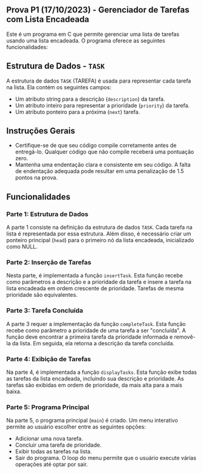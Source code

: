 ## Prova P1 (17/10/2023) -  Gerenciador de Tarefas com Lista Encadeada
Este é um programa em C que permite gerenciar uma lista de tarefas usando uma lista encadeada. O programa oferece as seguintes funcionalidades:

## Estrutura de Dados - `TASK`
A estrutura de dados `TASK` (TAREFA) é usada para representar cada tarefa na lista. Ela contém os seguintes campos:
- Um atributo string para a descrição (`description`) da tarefa.
- Um atributo inteiro para representar a prioridade (`priority`) da tarefa.
- Um atributo ponteiro para a próxima (`next`) tarefa.

## Instruções Gerais
- Certifique-se de que seu código compile corretamente antes de entregá-lo. Qualquer código que não compile receberá uma pontuação zero.
- Mantenha uma endentação clara e consistente em seu código. A falta de endentação adequada pode resultar em uma penalização de 1.5 pontos na prova.

## Funcionalidades

### Parte 1: Estrutura de Dados
A parte 1 consiste na definição da estrutura de dados `TASK`. Cada tarefa na lista é representada por essa estrutura. Além disso, é necessário criar um ponteiro principal (`head`) para o primeiro nó da lista encadeada, inicializado como NULL.

### Parte 2: Inserção de Tarefas
Nesta parte, é implementada a função `insertTask`. Esta função recebe como parâmetros a descrição e a prioridade da tarefa e insere a tarefa na lista encadeada em ordem crescente de prioridade. Tarefas de mesma prioridade são equivalentes.

### Parte 3: Tarefa Concluída
A parte 3 requer a implementação da função `completeTask`. Esta função recebe como parâmetro a prioridade de uma tarefa a ser "concluída". A função deve encontrar a primeira tarefa da prioridade informada e removê-la da lista. Em seguida, ela retorna a descrição da tarefa concluída.

### Parte 4: Exibição de Tarefas
Na parte 4, é implementada a função `displayTasks`. Esta função exibe todas as tarefas da lista encadeada, incluindo sua descrição e prioridade. As tarefas são exibidas em ordem de prioridade, da mais alta para a mais baixa.

### Parte 5: Programa Principal
Na parte 5, o programa principal (`main`) é criado. Um menu interativo permite ao usuário escolher entre as seguintes opções:
- Adicionar uma nova tarefa.
- Concluir uma tarefa de prioridade.
- Exibir todas as tarefas na lista.
- Sair do programa.
O loop do menu permite que o usuário execute várias operações até optar por sair.
